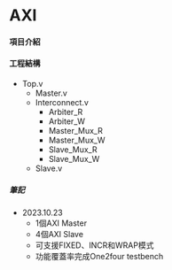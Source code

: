 # AXI
#### 項目介紹

#### 工程結構
- Top.v
  - Master.v
  - Interconnect.v
    - Arbiter_R
    - Arbiter_W
    - Master_Mux_R
    - Master_Mux_W
    - Slave_Mux_R
    - Slave_Mux_W
  - Slave.v

##### 筆記
* 2023.10.23
  * 1個AXI Master
  * 4個AXI Slave
  * 可支援FIXED、INCR和WRAP模式
  * 功能覆蓋率完成One2four testbench
